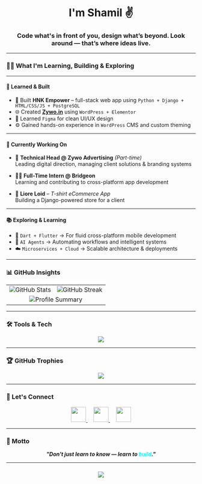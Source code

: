 <!-- Profile README for Shamil-devs -->

<h1 align="center">I'm Shamil ✌️</h1>
<h3 align="center">Code what's in front of you, design what’s beyond. Look around — that’s where ideas live.</h3>

---

### 👨‍💻 What I'm Learning, Building & Exploring

---

#### 🧱 Learned & Built

- 🧠 Built **HNK Empower** – full-stack web app using `Python + Django + HTML/CSS/JS + PostgreSQL`
- 🌐 Created [**Zywo.in**](https://zywo.in) using `WordPress + Elementor`
- 🎨 Learned `Figma` for clean UI/UX design
- ⚙️ Gained hands-on experience in `WordPress` CMS and custom theming

---

#### 🚧 Currently Working On

- 👔 **Technical Head @ Zywo Advertising** *(Part-time)*  
  Leading digital direction, managing client solutions & branding systems

- 👨‍💻 **Full-Time Intern @ Bridgeon**  
  Learning and contributing to cross-platform app development

- 👕 **Liore Loid** – *T-shirt eCommerce App*  
  Building a Django-powered store for a client

---

#### 📚 Exploring & Learning

- 💙 `Dart + Flutter` → For fluid cross-platform mobile development  
- 🤖 `AI Agents` → Automating workflows and intelligent systems  
- ☁️ `Microservices + Cloud` → Scalable architecture & deployments

---

### 📊 GitHub Insights

<table>
  <tr>
    <td align="left">
      <img src="https://github-readme-stats.vercel.app/api?username=Shamil-devs&show_icons=true&theme=tokyonight&hide_border=true" alt="GitHub Stats" />
    </td>
    <td align="right">
      <img src="https://streak-stats.demolab.com/?user=Shamil-devs&theme=tokyonight&hide_border=true" alt="GitHub Streak" />
    </td>
  </tr>
  <tr>
    <td colspan="2" align="center">
      <img src="https://github-profile-summary-cards.vercel.app/api/cards/profile-details?username=Shamil-devs&theme=tokyonight" alt="Profile Summary" />
    </td>
  </tr>
</table>

---

### 🛠️ Tools & Tech

<p align="center">
  <img src="https://skillicons.dev/icons?i=python,django,flutter,dart,html,css,js,figma,wordpress,git,vscode,github" />
</p>

---

### 🏆 GitHub Trophies

<p align="center">
  <img src="https://github-profile-trophy.vercel.app/?username=Shamil-devs&theme=tokyonight&column=7&margin-w=10&margin-h=15"/>
</p>

---

### 🤝 Let's Connect

<p align="center">
  <a href="https://www.instagram.com/your-handle" target="_blank">
    <img src="https://skillicons.dev/icons?i=instagram" width="40" />
  </a>
  &nbsp;&nbsp;&nbsp;
  <a href="https://www.linkedin.com/in/muhammed-shamil-b48a852a0" target="_blank">
    <img src="https://skillicons.dev/icons?i=linkedin" width="40" />
  </a>
  &nbsp;&nbsp;&nbsp;
  <a href="https://wa.me/917356077250" target="_blank">
    <img src="https://upload.wikimedia.org/wikipedia/commons/6/6b/WhatsApp.svg" width="40" />
  </a>
</p>

---

### 💬 Motto

<p align="center">
  <strong><em>"Don't just learn to know — learn to <span style='color:#00ffff;'>build</span>."</em></strong>
</p>

---
### 
<p align="center">
  <img src="https://readme-typing-svg.herokuapp.com/?lines=Hi,+I'm+Shamil!;Developer+%7C+Learner+%7C+Builder;I+build+what+I+learn;&center=true&width=500&height=45" />
</p>
